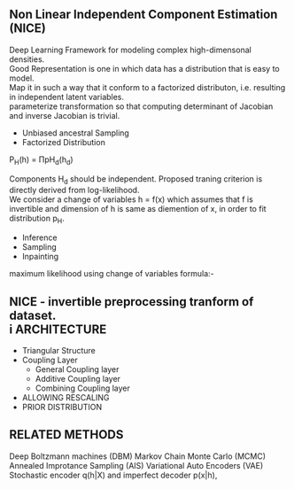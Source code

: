 Non Linear Independent Component Estimation (NICE)
-------------------------------------
Deep Learning Framework for modeling complex high-dimensonal densities.    
Good Representation is one in which data has a distribution that is easy to model.     
Map it in such a way that it conform to a factorized distributon, i.e. resulting in independent latent variables.     
parameterize transformation so that computing determinant of Jacobian and inverse Jacobian is trivial.    
* Unbiased ancestral Sampling
* Factorized Distribution   

P<sub>H</sub>(h) = &Pi;pH<sub>d</sub>(h<sub>d</sub>)

Components H<sub>d</sub> should be independent. Proposed traning criterion is directly derived from log-likelihood.    
We consider a change of variables h = f(x) which assumes that f is invertible and dimension of h is same as diemention of x, in order to fit distribution p<sub>H</sub>.   
- Inference
- Sampling
- Inpainting

maximum likelihood using change of variables formula:-

NICE - invertible preprocessing tranform of dataset.   
i
ARCHITECTURE
-----------
- Triangular Structure
- Coupling Layer
	* General Coupling layer
	* Additive Coupling layer
	* Combining Coupling layer
- ALLOWING RESCALING
- PRIOR DISTRIBUTION

RELATED METHODS
------------------
Deep Boltzmann machines (DBM)
Markov Chain Monte Carlo (MCMC)
Annealed Improtance Sampling (AIS)
Variational Auto Encoders (VAE)
	Stochastic encoder q(h|X) and imperfect decoder p(x|h), 


